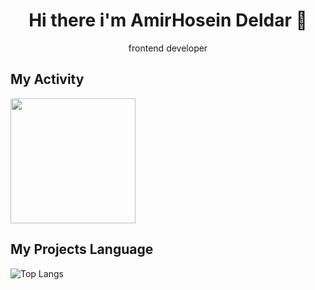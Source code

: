 <h1 align="center">Hi there i'm AmirHosein Deldar 👋</h1>
<P align="center"> frontend developer  </P>



## My Activity
<img height=200 align="center" src="https://github-readme-stats.vercel.app/api?username=AmirHoseinDeldar&show_icons=true&theme=merko" />

## My Projects Language
![Top Langs](https://github-readme-stats.vercel.app/api/top-langs/?username=AmirHoseinDeldar&hide_progress=true)

